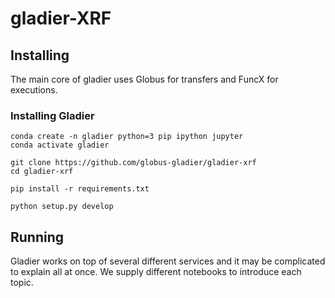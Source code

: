 # gladier-XRF


## Installing

The main core of gladier uses Globus for transfers and FuncX for executions.

### Installing Gladier 

    conda create -n gladier python=3 pip ipython jupyter
    conda activate gladier

    git clone https://github.com/globus-gladier/gladier-xrf
    cd gladier-xrf
    
    pip install -r requirements.txt

    python setup.py develop



## Running

Gladier works on top of several different services and it may be complicated to explain all at once.
We supply different notebooks to introduce each topic. 
